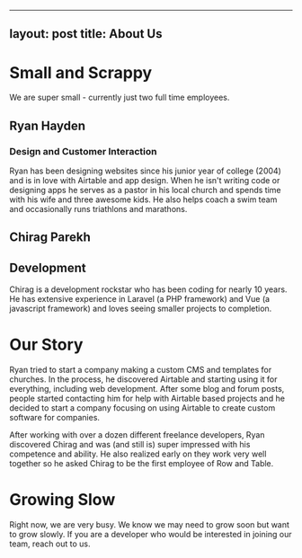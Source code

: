 ---
layout: post
title: About Us
----

# Small and Scrappy

We are super small - currently just two full time employees.

## Ryan Hayden
### Design and Customer Interaction

Ryan has been designing websites since his junior year of college (2004) and is in love with Airtable and app design.  When he isn't writing code or designing apps he serves as a pastor in his local church and spends time with his wife and three awesome kids.  He also helps coach a swim team and occasionally runs triathlons and marathons.

## Chirag Parekh 
## Development

Chirag is a development rockstar who has been coding for nearly 10 years.  He has extensive experience in Laravel (a PHP framework) and Vue (a javascript framework) and loves seeing smaller projects to completion.

# Our Story

Ryan tried to start a company making a custom CMS and templates for churches.  In the process, he discovered Airtable and starting using it for everything, including web development.  After some blog and forum posts, people started contacting him for help with Airtable based projects and he decided to start a company focusing on using Airtable to create custom software for companies.

After working with over a dozen different freelance developers, Ryan discovered Chirag and was (and still is) super impressed with his competence and ability.  He also realized early on they work very well together so he asked Chirag to be the first employee of Row and Table.

# Growing Slow

Right now, we are very busy.  We know we may need to grow soon but want to grow slowly.  If you are a developer who would be interested in joining our team, reach out to us.


